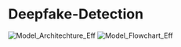 # Deepfake-Detection
![Model_Architechture_Eff](https://github.com/user-attachments/assets/f8067eec-e89c-4ec4-b1bf-77fe938ee8c8)
![Model_Flowchart_Eff](https://github.com/user-attachments/assets/2a2fa4e8-db4b-4a9a-8640-c5fbb22a491c)
